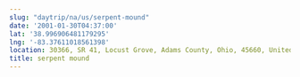 ```yaml
---
slug: "daytrip/na/us/serpent-mound"
date: '2001-01-30T04:37:00'
lat: '38.996906481179295'
lng: '-83.37611018561398'
location: 30366, SR 41, Locust Grove, Adams County, Ohio, 45660, United States
title: serpent mound
---
```



